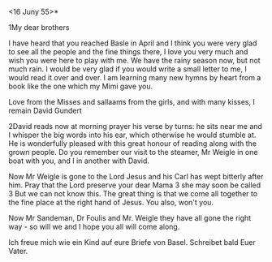  <16 Juny 55>*

1My dear brothers

I have heard that you reached Basle in April and I think you were very glad to see all the people and the fine things there, I love you very much and wish you were here to play with me. We have the rainy season now, but not much rain. I would be very glad if you would write a small letter to me, I would read it over and over. I am learning many new hymns by heart from a book like the one which my Mimi gave you.

Love from the Misses and sallaams from the girls, and with many kisses, I remain
 David Gundert



2David reads now at morning prayer his verse by turns: he sits near me and I whisper the big words into his ear, which otherwise he would stumble at. He is wonderfully pleased with this great honour of reading along with the grown people. Do you remember our visit to the steamer, Mr Weigle in one boat with you, and I in another with David.

Now Mr Weigle is gone to the Lord Jesus and his Carl has wept bitterly after him. Pray that the Lord preserve your dear Mama <who often thinks>3 she may soon be called <from this earth>3 But we can not know this. The great thing is that we come all together to the fine place at the right hand of Jesus. You also, won't you.

Now Mr Sandeman, Dr Foulis and Mr. Weigle they have all gone the right way - so will we and I hope you all will come along.

Ich freue mich wie ein Kind auf eure Briefe von Basel. Schreibet bald  Euer Vater.

